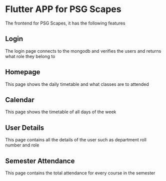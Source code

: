 # Flutter APP for PSG Scapes

The frontend for PSG Scapes, it has the following features

## Login

The login page connects to the mongodb and verifies the users and returns what role they belong to

## Homepage

This page shows the daily timetable and what classes are to attended

## Calendar

This page shows the timetable of all days of the week

## User Details

This page contains all the details of the user such as department roll number and role 

## Semester Attendance

This page contains the total attendance for every course in the semester
